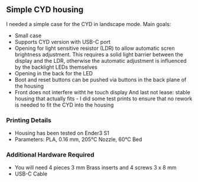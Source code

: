 ## Simple CYD housing

I needed a simple case for the CYD in landscape mode. Main goals:
- Small case
- Supports CYD version with USB-C port
- Opening for light sensitive resistor (LDR) to allow automatic scren brightness adjustment. This requires a solid light barrier between the display and the LDR, otherwise the automatic adjustment is influenced by the backlight LEDs themselves
- Opening in the back for the LED
- Boot and reset buttons can be pushed via buttons in the back plane of the housing
- Front does not interfere witht he touch display
And last not lease: stable housing that actually fits - I did some test prints to ensure that no rework is needed to fit the CYD into the housing

### Printing Details

- Housing has been tested on Ender3 S1 
- Parameters: PLA, 0.16 mm, 205°C Nozzle, 60°C Bed


### Additional Hardware Required

- You will need 4 pieces 3 mm Brass inserts and 4 screws 3 x 8 mm  
- USB-C Cable